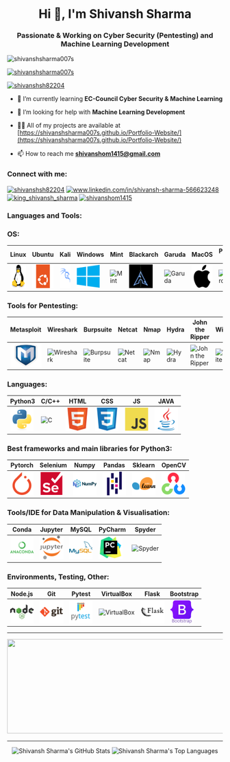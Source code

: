 <h1 align="center">Hi 👋, I'm Shivansh Sharma</h1>
<h3 align="center">Passionate & Working on Cyber Security (Pentesting) and Machine Learning Development</h3>

<p align="left"> <img src="https://komarev.com/ghpvc/?username=shivanshsharma007s&label=Profile%20views&color=0e75b6&style=flat" alt="shivanshsharma007s" /> </p>

<p align="left"> <a href="https://github.com/ryo-ma/github-profile-trophy"><img src="https://github-profile-trophy.vercel.app/?username=shivanshsharma007s" alt="shivanshsharma007s" /></a> </p>

<p align="left"> <a href="https://twitter.com/shivanshsh82204" target="blank"><img src="https://img.shields.io/twitter/follow/shivanshsh82204?logo=twitter&style=for-the-badge" alt="shivanshsh82204" /></a> </p>

- 🌱 I’m currently learning **EC-Council Cyber Security & Machine Learning**

- 🤝 I’m looking for help with **Machine Learning Development**

- 👨‍💻 All of my projects are available at [https://shivanshsharma007s.github.io/Portfolio-Website/](https://shivanshsharma007s.github.io/Portfolio-Website/)

- 📫 How to reach me **shivanshom1415@gmail.com**

<h3 align="left">Connect with me:</h3>
<p align="left">
<a href="https://twitter.com/shivanshsh82204" target="blank"><img align="center" src="https://raw.githubusercontent.com/rahuldkjain/github-profile-readme-generator/master/src/images/icons/Social/twitter.svg" alt="shivanshsh82204" height="30" width="40" /></a>
<a href="https://linkedin.com/in/www.linkedin.com/in/shivansh-sharma-566623248" target="blank"><img align="center" src="https://raw.githubusercontent.com/rahuldkjain/github-profile-readme-generator/master/src/images/icons/Social/linked-in-alt.svg" alt="www.linkedin.com/in/shivansh-sharma-566623248" height="30" width="40" /></a>
<a href="https://instagram.com/king_shivansh_sharma" target="blank"><img align="center" src="https://raw.githubusercontent.com/rahuldkjain/github-profile-readme-generator/master/src/images/icons/Social/instagram.svg" alt="king_shivansh_sharma" height="30" width="40" /></a>
<a href="https://www.hackerrank.com/shivanshom1415" target="blank"><img align="center" src="https://raw.githubusercontent.com/rahuldkjain/github-profile-readme-generator/master/src/images/icons/Social/hackerrank.svg" alt="shivanshom1415" height="30" width="40" /></a>
</p>

<h3 align="left">Languages and Tools:</h3>
<div>

### OS:
| Linux | Ubuntu | Kali | Windows | Mint | Blackarch | Garuda | MacOS | Parrot OS | RedHat | Phoenix OS | Android |
|-------|--------|------|---------|------|-----------|--------|-------|-----------|--------|------------|---------|
| <img src="https://github.com/devicons/devicon/blob/master/icons/linux/linux-original.svg" title="Linux" alt="Linux" width="55" height="55"/> | <img src="https://github.com/devicons/devicon/blob/master/icons/ubuntu/ubuntu-original.svg" title="Ubuntu" alt="Ubuntu" width="55" height="55"/> | <img src="https://github.com/canaleal/devicon/blob/new-icon-kali-linux/icons/kalilinux/kalilinux-original-wordmark.svg" title="Kali" alt="Kali" width="55" height="55"/> | <img src="https://github.com/devicons/devicon/blob/master/icons/windows8/windows8-original.svg" title="Windows" alt="Windows" width="55" height="55"/> | <img src="https://upload.wikimedia.org/wikipedia/commons/3/3f/Linux_Mint_logo_without_wordmark.svg" title="Mint" alt="Mint" width="55" height="55"/> | <img src="https://github.com/ShivanshSharma007s/ShivanshSharma007s/blob/main/BlackArch_Linux_logo.png" title="Blackarch" alt="Blackarch" width="55" height="55"/> | <img src="https://upload.wikimedia.org/wikipedia/commons/8/88/Garuda-blue-sgs.svg" title="Garuda" alt="Garuda" width="55" height="55"/> | <img src="https://github.com/devicons/devicon/blob/master/icons/apple/apple-original.svg" title="MacOS" alt="MacOS" width="55" height="55"/> | <img src="https://camo.githubusercontent.com/2320afcc8583fc4824feed04915f748c5fe6326b89d8b866405b9a571f7e0777/68747470733a2f2f6769746c61622e636f6d2f706172726f747365632f70726f6a6563742f67726170686963732f2d2f7261772f643139616338613131323932313336636461346231646638306132626431353666373638666564382f6c6f676f2f706172726f742d6c6f676f2e737667" title="Parrot OS" alt="Parrot OS" width="55" height="55"/> | <img src="https://encrypted-tbn0.gstatic.com/images?q=tbn:ANd9GcSsQmoVXfF31CH_TfcjqJUWeY3Y_I9jkiKtRg&s" title="RedHat" alt="RedHat" width="55" height="55"/> | <img src="https://encrypted-tbn0.gstatic.com/images?q=tbn:ANd9GcQq35PRdg_OqKih1O4u8C5ssdvf1QnnFVHJ_w&s" title="Phoenix OS" alt="Phoenix OS" width="55" height="55"/> | <img src="https://logowik.com/content/uploads/images/android-logomark4887.jpg" title="Android" alt="Android" width="55" height="55"/> |



### Tools for Pentesting:
| Metasploit | Wireshark | Burpsuite | Netcat | Nmap | Hydra | John the Ripper | Wifite | Aircrack-ng | Airodump-ng | Aireplay-ng | Fsociety |
|------------|-----------|-----------|--------|------|-------|-----------------|--------|-------------|-------------|-------------|----------|
| <img src="https://github.com/ShivanshSharma007s/ShivanshSharma007s/blob/main/Hacking%20Tools.jpg" alt="Metasploit" width="85" height="55" /> | <img src="https://www.stickerpress.in/media/products/800x800/1609ed30832a4867b9e4fa09a3e4e931.jpg" alt="Wireshark" width="55" height="55" /> | <img src="https://encrypted-tbn0.gstatic.com/images?q=tbn:ANd9GcQ6qZd-uRyRoSGNQL3lKzeGqxONYMygUhEj4A&s" alt="Burpsuite" width="55" height="55" /> | <img src="https://encrypted-tbn0.gstatic.com/images?q=tbn:ANd9GcQ0ktF1gEOrDS8Wc284MR-5-NRVudu01fZL1Q&s" alt="Netcat" width="55" height="55" /> | <img src="https://encrypted-tbn0.gstatic.com/images?q=tbn:ANd9GcQ4vbkndf2gRS3v-7lormlTG_irfzTUQHd6-g&s" alt="Nmap" width="55" height="55" /> | <img src="https://encrypted-tbn0.gstatic.com/images?q=tbn:ANd9GcSePNmEEMEI_RB5r2YN6aEt4qF0qyO0cCW-1A&s" alt="Hydra" width="55" height="55" /> | <img src="https://encrypted-tbn0.gstatic.com/images?q=tbn:ANd9GcQPAoLRhhR2mWr5phkkAe04mcMPTX5bF4ARQw&s" alt="John the Ripper" width="55" height="55" /> | <img src="https://encrypted-tbn0.gstatic.com/images?q=tbn:ANd9GcTiwRVymGXXQa9UG7EWO6QoNQIWhzSFH1aU1Q&s" alt="Wifite" width="55" height="55" /> | <img src="https://encrypted-tbn0.gstatic.com/images?q=tbn:ANd9GcRxDhyLBaBb7R2o6ImYuBMqSAqsiNA-PzqbRzKtUYo8oFtS9FiY7qAYC_qnWC6tfh9IBzo&usqp=CAU" alt="Aircrack-ng" width="55" height="55" /> | <img src="https://assets.labs.ine.com/web/badges/low/AIRODUMP.png" alt="Airodump-ng" width="55" height="55" /> | <img src="https://encrypted-tbn0.gstatic.com/images?q=tbn:ANd9GcRN2erJm7c0qRAUayDZbdDs5MvB7wkOo_z9AQ&s" alt="Aireplay-ng" width="55" height="55" /> | <img src="https://static.wikia.nocookie.net/villains/images/4/4a/Wiki-logo.jpg/revision/latest?cb=20180214062811" alt="Fsociety" width="55" height="55" /> |


### Languages:
| Python3 | C/C++ | HTML | CSS | JS | JAVA |
|---------|-------|------|-----|----|------|
| <img src="https://github.com/devicons/devicon/blob/master/icons/python/python-original.svg" title="Python" alt="Python" width="55" height="55"/> | <img src="https://www.tachyum.com/media/software/c-logo_hu305478fe0096f69a1605c279266acdd7_7998_260x0_resize_box_3.png" title="C" alt="C" width="55" height="55"/> | <img src="https://github.com/devicons/devicon/blob/master/icons/html5/html5-original.svg" title="HTML" alt="HTML" width="55" height="55"/> | <img src="https://github.com/devicons/devicon/blob/master/icons/css3/css3-original.svg" title="CSS" alt="CSS" width="55" height="55"/> | <img src="https://github.com/devicons/devicon/blob/master/icons/javascript/javascript-original.svg" title="JavaScript" alt="JavaScript" width="55" height="55"/> | <img src="https://github.com/devicons/devicon/blob/master/icons/java/java-original.svg" title="Java" alt="Java" width="55" height="55"/> |

### Best frameworks and main libraries for Python3:
| Pytorch | Selenium | Numpy | Pandas | Sklearn | OpenCV |
|---------|----------|-------|--------|---------|--------|
| <img src="https://github.com/devicons/devicon/blob/master/icons/pytorch/pytorch-original.svg" title="Pytorch" alt="Pytorch" width="55" height="55"/> | <img src="https://github.com/devicons/devicon/blob/master/icons/selenium/selenium-original.svg" title="Selenium" alt="Selenium" width="55" height="55"/> | <img src="https://github.com/devicons/devicon/blob/master/icons/numpy/numpy-original-wordmark.svg" title="Numpy" alt="Numpy" width="55" height="55"/> | <img src="https://github.com/devicons/devicon/blob/master/icons/pandas/pandas-original.svg" title="Pandas" alt="Pandas" width="55" height="55"/> | <img src="https://github.com/devicons/devicon/blob/master/icons/scikitlearn/scikitlearn-original.svg" title="sklearn" alt="sklearn" width="55" height="55"/> | <img src="https://github.com/devicons/devicon/blob/master/icons/opencv/opencv-original.svg" title="OpenCV" alt="OpenCV" width="55" height="55"/> |

### Tools/IDE for Data Manipulation & Visualisation:
| Conda | Jupyter | MySQL | PyCharm | Spyder |
|-------|---------|-------|---------|--------|
| <img src="https://github.com/devicons/devicon/blob/master/icons/anaconda/anaconda-original-wordmark.svg" title="Anaconda" alt="Conda" width="55" height="55"/> | <img src="https://github.com/devicons/devicon/blob/master/icons/jupyter/jupyter-original-wordmark.svg" title="Jupyter" alt="Jupyter" width="55" height="55"/> | <img src="https://github.com/devicons/devicon/blob/master/icons/mysql/mysql-original-wordmark.svg" title="MySQL" alt="MySQL" width="55" height="55"/> | <img src="https://github.com/devicons/devicon/blob/master/icons/pycharm/pycharm-original.svg" title="PyCharm" alt="PyCharm" width="55" height="55"/> | <img src="https://github.com/spyder-ide/spyder/raw/master/branding/logo/spyder_readme_banner.png" title="Spyder" alt="Spyder" width="55" height="55"/> |


### Environments, Testing, Other:
| Node.js | Git | Pytest | VirtualBox | Flask | Bootstrap |
|---------|-----|--------|------------|-------|-----------|
| <img src="https://github.com/devicons/devicon/blob/master/icons/nodejs/nodejs-original-wordmark.svg" title="Node.js" alt="Node.js" width="55" height="55"/> | <img src="https://github.com/devicons/devicon/blob/master/icons/git/git-original-wordmark.svg" title="Git" alt="Git" width="55" height="55"/> | <img src="https://github.com/devicons/devicon/blob/master/icons/pytest/pytest-original-wordmark.svg" title="Pytest" alt="Pytest" width="55" height="55"/> | <img src="https://upload.wikimedia.org/wikipedia/commons/d/d5/Virtualbox_logo.png" title="VirtualBox" alt="VirtualBox" width="55" height="55"/> | <img src="https://github.com/devicons/devicon/blob/master/icons/flask/flask-original-wordmark.svg" title="Flask" alt="Flask" width="55" height="55"/> | <img src="https://github.com/devicons/devicon/blob/master/icons/bootstrap/bootstrap-original-wordmark.svg" title="Bootstrap" alt="Bootstrap" width="55" height="55"/> |


<!--

### It's not technology, but I use it. The section will be changed soon.:
  <img src="https://github.com/devicons/devicon/blob/master/icons/latex/latex-original.svg" title="Latex" alt="Latex" width="40" width="30" height="30"/>
  <img src="https://github.com/devicons/devicon/blob/master/icons/ssh/ssh-original.svg" title="ssh" alt="ssh" width="30" height="30"/>
  <img src="https://github.com/devicons/devicon/blob/master/icons/xml/xml-original.svg" title="xml" alt="xml" width="30" height="30"/>
  <img src="https://github.com/devicons/devicon/blob/master/icons/yaml/yaml-original.svg" title="yaml" alt="yaml" width="30" height="30"/>
  <img src="https://github.com/devicons/devicon/blob/master/icons/json/json-original.svg" title="json" alt="json" width="30" height="30"/>
  <img src="https://github.com/devicons/devicon/blob/master/icons/vscode/vscode-original-wordmark.svg" title="vsc" alt="vsc" width="30" height="30"/>
  <img src="https://github.com/devicons/devicon/blob/master/icons/pycharm/pycharm-original.svg" title="PC" alt="PC" width="30" height="30"/>
  <img src="https://github.com/devicons/devicon/blob/master/icons/clion/clion-original.svg" title="cl" alt="CL" width="30" height="30"/>
  <img src="https://github.com/devicons/devicon/blob/master/icons/datagrip/datagrip-original.svg" title="dg" alt="dg" width="30" height="30"/>  
  <img src="https://github.com/devicons/devicon/blob/master/icons/gitlab/gitlab-original-wordmark.svg" title="GitLab" alt="GitLab" width="30" height="30"/>
  <img src="https://github.com/devicons/devicon/blob/master/icons/confluence/confluence-original-wordmark.svg" title="Confluence" alt="Confluence" width="30" height="30"/>
  <img src="https://github.com/devicons/devicon/blob/master/icons/jira/jira-original-wordmark.svg" title="Jira" alt="Jira" width="30" height="30"/>
--> 
</div>

---

  
<p align="center">
  <img width="800" height="220" src="https://streak-stats.demolab.com?user=ShivanshSharma007s&theme=highcontrast&hide_border=true&border_radius=5&card_width=800">
</p>


---



<p align="center">
  <img width="600" height="200" src="https://github-readme-stats.vercel.app/api?username=ShivanshSharma007s&show_icons=true&theme=vision-friendly-dark" alt="Shivansh Sharma's GitHub Stats">
  <img width="600" height="200" src="https://github-readme-stats.vercel.app/api/top-langs?username=ShivanshSharma007s&show_icons=true&theme=vision-friendly-dark" alt="Shivansh Sharma's Top Languages">
</p>

 

</div>


